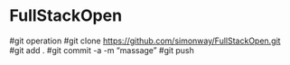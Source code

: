 # FullStackOpen

#git operation
#git clone https://github.com/simonway/FullStackOpen.git
#git add .
#git commit -a -m “massage”
#git push
